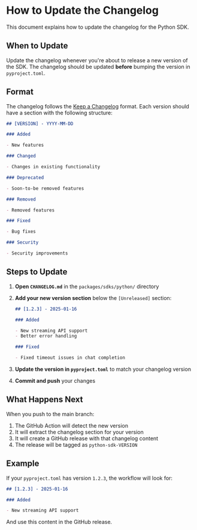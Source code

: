# How to Update the Changelog

This document explains how to update the changelog for the Python SDK.

## When to Update

Update the changelog whenever you're about to release a new version of the SDK. The changelog should be updated **before** bumping the version in `pyproject.toml`.

## Format

The changelog follows the [Keep a
Changelog](https://keepachangelog.com/en/1.0.0/) format. Each version should
have a section with the following structure:

```markdown
## [VERSION] - YYYY-MM-DD

### Added

- New features

### Changed

- Changes in existing functionality

### Deprecated

- Soon-to-be removed features

### Removed

- Removed features

### Fixed

- Bug fixes

### Security

- Security improvements
```

## Steps to Update

1. **Open `CHANGELOG.md`** in the `packages/sdks/python/` directory

2. **Add your new version section** below the `[Unreleased]` section:

   ```markdown
   ## [1.2.3] - 2025-01-16

   ### Added

   - New streaming API support
   - Better error handling

   ### Fixed

   - Fixed timeout issues in chat completion
   ```

3. **Update the version in `pyproject.toml`** to match your changelog version

4. **Commit and push** your changes

## What Happens Next

When you push to the main branch:

1. The GitHub Action will detect the new version
2. It will extract the changelog section for your version
3. It will create a GitHub release with that changelog content
4. The release will be tagged as `python-sdk-VERSION`

## Example

If your `pyproject.toml` has version `1.2.3`, the workflow will look for:

```markdown
## [1.2.3] - 2025-01-16

### Added

- New streaming API support
```

And use this content in the GitHub release.
